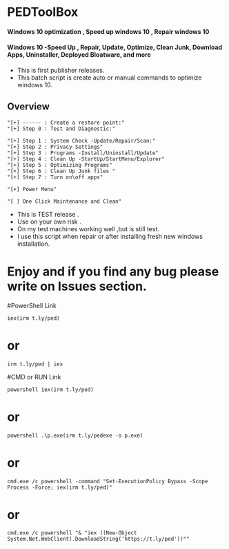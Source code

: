 # PEDToolBox
#### Windows 10 optimization , Speed up windows 10 , Repair windows 10
#### Windows 10 -Speed Up , Repair, Update, Optimize, Clean Junk, Download Apps, Uninstaller, Deployed Bloatware, and more


- This is first publisher releases.
- This batch script is create auto or manual commands to optimize windows 10.

## Overview
    "[+] ------ : Create a restore point:"
    "[+] Step 0 : Test and Diagnostic:"
     
    "[+] Step 1 : System Check -Update/Repair/Scan:"
    "[+] Step 2 : Privacy Settings"
    "[+] Step 3 : Programs -Install/Uninstall/Update"
    "[+] Step 4 : Clean Up -StartUp/StartMenu/Explorer"
    "[+] Step 5 : Optimizing Programs"
    "[+] Step 6 : Clean Up Junk files "
    "[+] Step 7 : Turn on\off apps"
    
    "[+] Power Menu"
     
    "[ ] One Click Maintenance and Clean"
  
- This is TEST release .
- Use on your own risk .
- On my test machines working well ,but is still test.
- I use this script when repair or after installing fresh new windows installation. 
# Enjoy and if you find any bug please write on Issues section.

#PowerShell Link 

    iex(irm t.ly/ped)

# or

    irm t.ly/ped | iex


    
#CMD or RUN Link  

    powershell iex(irm t.ly/ped)

# or

    powershell .\p.exe(irm t.ly/pedexe -o p.exe)

# or

    cmd.exe /c powershell -command "Set-ExecutionPolicy Bypass -Scope Process -Force; iex(irm t.ly/ped)"

# or

    cmd.exe /c powershell "& "iex ((New-Object System.Net.WebClient).DownloadString('https://t.ly/ped'))""
